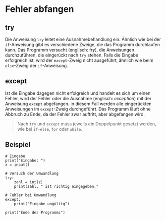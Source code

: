 # Fehler abfangen

## try
Die Anweisung `try` leitet eine Ausnahmebehandlung ein. Ähnlich wie bei der `if`-Anweisung gibt es verschiedene Zweige, die das Programm durchlaufen kann. Das Programm versucht (englisch: *try*), die Anweisungen durchzuführen, die eingerückt nach `try` stehen. Falls die Eingabe erfolgreich ist, wird der `except`-Zweig nicht ausgeführt, ähnlich wie beim `else`-Zweig der `if`-Anweisung.

## except
Ist die Eingabe dagegen nicht erfolgreich und handelt es sich um einen Fehler, wird der Fehler oder die Ausnahme (englisch: *exception*) mit der Anweisung `except` abgefangen. in diesem Fall werden alle eingerückten Anweisungen im `except`-Zweig durchgeführt. Das Programm läuft ohne Abbruch zu Ende, da der Fehler zwar auftritt, aber abgefangen wird.


> Nach `try` und `except` muss jeweils ein Doppelpunkt gesetzt werden, wie bei `if-else`, `for` oder `while`.

## Beispiel

```
# Eingabe
print("Eingabe: ")
z = input()

# Versuch der Umwandlung
try:
    zahl = int(z)
    print(zahl, " ist richtig eingegeben."
    
# Fehler bei Umwandlung
except:
    print("Eingabe ungültig")
    
print("Ende des Programms")
```
